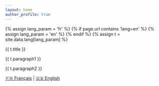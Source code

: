```yaml
---
layout: home
author_profile: true
---
```


{% assign lang_param = 'fr' %}
{% if page.url contains 'lang=en' %}
  {% assign lang_param = 'en' %}
{% endif %}
{% assign t = site.data.lang[lang_param] %}

{{ t.title }}

{{ t.paragraph1 }}

{{ t.paragraph2 }}

<p>
  <a href="/?lang=fr">🇫🇷 Français</a> |
  <a href="/?lang=en">🇬🇧 English</a>
</p>
